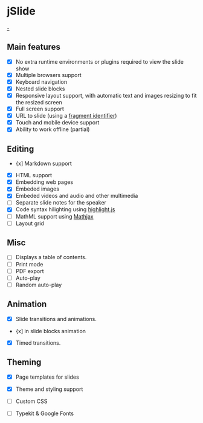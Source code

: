 # jSlide

[-](https://en.m.wikipedia.org/wiki/Web-based_slideshow)

## Main features
- [x] No extra runtime environments or plugins required to view the slide show
- [x] Multiple browsers support
- [x] Keyboard navigation
- [x] Nested slide blocks
- [x] Responsive layout support, with automatic text and images resizing to fit the resized screen
- [x] Full screen support
- [x] URL to slide (using a [fragment identifier](https://en.wikipedia.org/wiki/Fragment_identifier))
- [x] Touch and mobile device support
- [x] Ability to work offline (partial)

## Editing
- {x] Markdown support
- [x] HTML support
- [x] Embedding web pages
- [x] Embeded images
- [x] Embeded videos and audio and other multimedia
- [ ] Separate slide notes for the speaker
- [x] Code syntax hilighting using [highlight.js](https://highlightjs.org/)
- [ ] MathML support using [Mathjax](https://www.mathjax.org/)
- [ ] Layout grid

 ## Misc
- [ ] Displays a table of contents.
- [ ] Print mode
- [ ] PDF export
- [ ] Auto-play
- [ ] Random auto-play

## Animation
- [x] Slide transitions and animations.
- {x] in slide blocks animation
- [x] Timed transitions.

## Theming
- [x] Page templates for slides
- [x] Theme and styling support
- [ ] Custom CSS
- [ ] Typekit & Google Fonts

